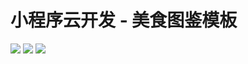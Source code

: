 # 小程序云开发 - 美食图鉴模板

![](https://img.shields.io/github/last-commit/CloudKits/miniprogram-foodmap.svg?style=flat-square) ![](https://img.shields.io/github/issues/cloudkits/miniprogram-foodmap.svg?style=flat-square) ![](https://img.shields.io/github/license/cloudkits/miniprogram-foodmap.svg?style=popout-square)
